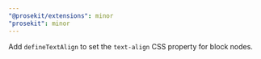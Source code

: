```yaml
---
"@prosekit/extensions": minor
"prosekit": minor
---
```


Add `defineTextAlign` to set the `text-align` CSS property for block nodes. 
